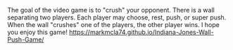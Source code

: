 The goal of the video game is to "crush" your opponent. There is a wall separating two players. Each player may choose, rest, push, or super push. When the wall "crushes" one of the players, the other player wins. I hope you enjoy this game! https://markmcla74.github.io/Indiana-Jones-Wall-Push-Game/
